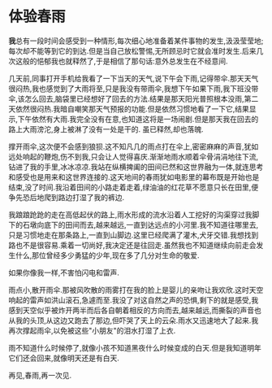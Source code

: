 # 体验春雨

**我**总有一段时间会感受到一种情形,每次细心地准备着某件事物的发生,汲汲莹莹地;每次却不能等到它的到达.但是当自己放松警惕,无所顾忌时它就会准时发生.后来几次这般的悒郁我也就释然了,于是相信了那句话:意外总发生在不经意间.

几天前,同事打开手机给我看了一下当天的天气,说下午会下雨,记得带伞.那天天气很闷热,我也感觉到了大雨将至,只是我没有带雨伞,我想下午如果下雨,我下班没带伞,该怎么回去,脑袋里已经想好了回去的方法.结果是那天阳光普照根本没雨,第二天依然很闷热.我暗自嘲笑那天气预报的功能.但是依然习惯地看了一下它,结果显示,下午依然有大雨.我完全没有在意,也知道这将是一场闹剧.但是那天我在回去的路上大雨滂沱,身上被淋了没有一处是干的. 虽已释然,却也落魄.

撑开雨伞,这次便不会感到狼狈.这不知凡几的雨点打在伞上,密密麻麻的声音,犹如远处响起的鞭炮,伤不到我,只会让人觉得喜庆.渐渐地雨水顺着伞骨涓涓地往下流,钻进了我的手里,冰冰凉凉.我站在纵横捭阖的田间已然和这世界融为一体,就连思考和感受也是用来和这世界连接的.这天地间的春雨犹如电影里的幕布既是开始也是结束,没了时间.我沿着田间的小路走着走着,绿油油的红花草不愿意只长在田里,便争先恐后地爬到路边打湿了我的裤边.

我踉踉跄跄的走在高低起伏的路上,雨水形成的流水沿着人工挖好的沟渠穿过我脚下的石墩向底下的田间而去,越来越远,一直到达远点的小河里.我不知道往哪里去,只是习惯地走在那条路上,一直到山脚边.这里已经爬满了灌木,犬牙交错.我想找到路也不是很容易.乘着一切尚好,我决定还是往回走.虽然我也不知道继续向前走会发生什么,那位曾经多少勇猛的少年,现在多了几分对生命的敬爱.

如果你像我一样,不害怕闪电和雷声.

雨点小,散开雨伞.那被风吹散的雨雾打在我的脸上是婴儿的亲吻让我欢欣.这时天空响起的雷声如洪山滚石,急遽而至.我没了对这自然之声的恐惧,剩下的就是感受,我感到天空似乎被炸开两半而后各自朝着相反的方向而去,越来越远,而撕裂的声音也从我的头顶,从这边又跑去了那边,但吓哭了天上的云朵.雨水又迅速地大了起来.我再次撑起雨伞,以免被这些"小朋友"的泪水打湿了上衣.

雨不知道什么时候停了,就像小孩不知道黑夜什么时候变成的白天.但是我知道明年它们还会回来,就像明天还是有白天.

再见,春雨,再一次见.

